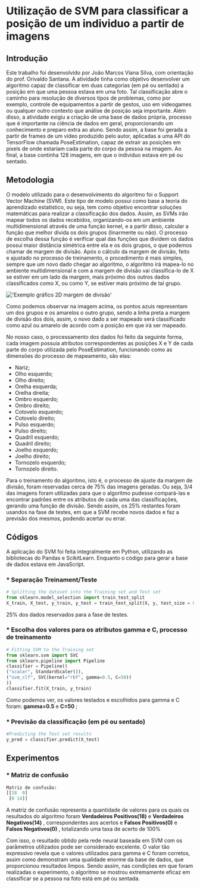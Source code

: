 # Utilização de SVM para classificar a posição de um individuo a partir de imagens 

## Introdução
Este trabalho foi desenvolvido por João Marcos Viana Silva, com orientação do prof. Orivaldo Santana. 
A atividade tinha como objetivo desenvolver um algoritmo capaz de classificar em duas categorias (em pé ou sentado) a posição em que uma pessoa estava em uma foto. Tal classificação abre o caminho para resolução de diversos tipos de problemas, como por exemplo, controle de equipamentos a partir de gestos, uso em videogames ou qualquer outro contexto que análise de posição seja importante. Além disso, a atividade exigiu a criação de uma base de dados própria, processo que é importante na ciência de dados em geral, proporcionando um conhecimento e preparo extra ao aluno. Sendo assim, a base foi gerada a partir de frames de um vídeo produzido pelo autor, aplicadas a uma API do TensorFlow chamada PoseEstimation, capaz de extrair as posições em pixels de onde estariam cada parte do corpo da pessoa na imagem. Ao final, a base continha 128 imagens, em que o individuo estava em pé ou sentado. 

## Metodologia
O modelo utilizado para o desenvolvimento do algoritmo foi o Support Vector Machine (SVM). Este tipo de modelo possui como base a teoria do aprendizado estatístico, ou seja, tem como objetivo encontrar soluções matemáticas para realizar a classificação dos dados. Assim, as SVMs irão mapear todos os dados recebidos, organizando-os em um ambiente multidimensional através de uma função kernel, e a partir disso, calcular a função que melhor divida os dois grupos (linarmente ou não). O processo de escolha dessa função é verificar qual das funções que dividem os dados possui maior distância simétrica entre ela e os dois grupos, o que podemos chamar de margem de divisão. Após o cálculo da margem de divisão, feito e ajustado no processo de treinamento, o procedimento é mais simples, sempre que um novo dado chegar ao algoritmo, o algoritmo irá mapea-lo no ambiente multidimensional e com a margem de divisão vai classifica-lo de X se estiver em um lado da margem, mais próximo dos outros dados classificados como X, ou como Y, se estiver mais próximo de tal grupo.

!['Exemplo gráfico 2D margem de divisão'](https://lamfo-unb.github.io/img/svm/svm1.jpeg)

Como podemos observar na imagem acima, os pontos azuis representam um dos grupos e os amarelos o outro grupo, sendo a linha preta a margem de divisão dos dois, assim, o novo dado a ser mapeado será classificado como azul ou amarelo de acordo com a posição em que irá ser mapeado.

No nosso caso, o processamento dos dados foi feito da seguinte forma, cada imagem possuia atributos correspondentes as posições X e Y de cada parte do corpo utilizada pelo PoseEstimation, funcionando como as dimensões do processo de mapeamento, são elas:

* Nariz;
* Olho esquerdo;
* Olho direito;
* Orelha esquerda;
* Orelha direita;
* Ombro esquerdo;
* Ombro direito;
* Cotovelo esquerdo;
* Cotovelo direito;
* Pulso esquerdo;
* Pulso direito;
* Quadril esquerdo;
* Quadril direito;
* Joelho esquerdo;
* Joelho direito;
* Tornozelo esquerdo;
* Tornozelo direito.

Para o treinamento do algoritmo, isto é, o processo de ajuste da margem de divisão, foram reservadas cerca de 75% das imagens geradas. Ou seja, 3/4 das imagens foram utilizadas para que o algoritmo pudesse compará-las e encontrar padrões entre os atributos de cada uma das classificações, gerando uma função de divisão. Sendo assim, os 25% restantes foram usandos na fase de testes, em que a SVM recebe novos dados e faz a previsão dos mesmos, podendo acertar ou errar.

## Códigos 
A aplicação do SVM foi feita integralmente em Python, utilizando as bibliotecas do Pandas e ScikitLearn. Enquanto o código para gerar a base de dados estava em JavaScript.

<h3>* Separação Treinament/Teste </h3>

~~~ python
# Splitting the dataset into the Training set and Test set
from sklearn.model_selection import train_test_split
X_train, X_test, y_train, y_test = train_test_split(X, y, test_size = 0.25, random_state = 0)
~~~

25% dos dados reservados para a fase de testes.

<h3>* Escolha dos valores para os atributos gamma e C, processo de treinamento</h3>

~~~ python
# Fitting SVM to the Training set
from sklearn.svm import SVC
from sklearn.pipeline import Pipeline
classifier = Pipeline((
("scaler", StandardScaler()),
("svm_clf", SVC(kernel="rbf", gamma=0.5, C=50))
))
classifier.fit(X_train, y_train)
~~~ 

Como podemos ver, os valores testados e escolhidos para gamma e C foram: **gamma=0.5** e **C=50** ;

<h3>* Previsão da classificação (em pé ou sentado)</h3>

~~~ python
#Predicting the Test set results
y_pred = classifier.predict(X_test)
~~~

## Experimentos 
<h3>* Matriz de confusão</h3>

~~~ python
Matriz de confusão:
[[18  0] 
 [0 14]]
~~~

A matriz de confusão representa a quantidade de valores para os quais os resultados do algoritmo foram **Verdadeiros Positivos(18)** e **Verdadeiros Negativos(14)** , correspondentes aos acertos e **Falsos Positivos(0)** e **Falsos Negativos(0)** , totalizando uma taxa de acerto de 100%

Com isso, o resultado obtido pela rede neural baseada em SVM com os parâmetros utilizados pode ser considerado excelente. O valor tão expressivo revela que o valores utilizados para gamma e C foram corretos, assim como demonstram uma qualidade enorme da base de dados, que proporcionou resultados limpos. Sendo assim, nas condições em que foram realizadas o experimento, o algoritmo se mostrou extremamente eficaz em classificar se a pessoa na foto está em pé ou sentada.
